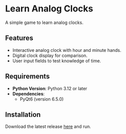 # Learn Analog Clocks

A simple game to learn analog clocks.

## Features
- Interactive analog clock with hour and minute hands.
- Digital clock display for comparison.
- User input fields to test knowledge of time.

## Requirements
- **Python Version**: Python 3.12 or later
- **Dependencies**:
  - PyQt6 (version 6.5.0)

## Installation
Download the latest release [here](https://github.com/nodatasheet/LearnAnalogClocks/releases/latest) and run.

